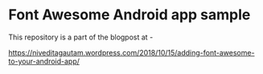 # Font Awesome Android app sample

This repository is a part of the blogpost at - 

https://niveditagautam.wordpress.com/2018/10/15/adding-font-awesome-to-your-android-app/
